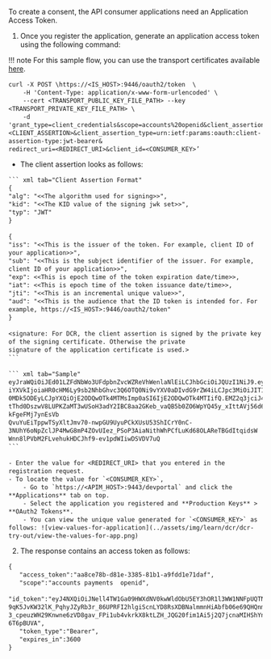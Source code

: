 To create a consent, the API consumer applications need an Application Access Token.

1. Once you register the application, generate an application access token using the following command: 

!!! note
    For this sample flow, you can use the transport certificates available 
    [here](../../assets/attachments/Transport_Certs.zip). 
    
```
curl -X POST \https://<IS_HOST>:9446/oauth2/token  \
	-H 'Content-Type: application/x-www-form-urlencoded' \
	--cert <TRANSPORT_PUBLIC_KEY_FILE_PATH> --key <TRANSPORT_PRIVATE_KEY_FILE_PATH> \
	-d 'grant_type=client_credentials&scope=accounts%20openid&client_assertion=<CLIENT_ASSERTION>&client_assertion_type=urn:ietf:params:oauth:client-assertion-type:jwt-bearer&
redirect_uri=<REDIRECT_URI>&client_id=<CONSUMER_KEY>’
```

   - The client assertion looks as follows:

    ``` xml tab="Client Assertion Format"
    {
    "alg": "<<The algorithm used for signing>>",
    "kid": "<<The KID value of the signing jwk set>>",
    "typ": "JWT"
    }
         
    {
    "iss": "<<This is the issuer of the token. For example, client ID of your application>>",
    "sub": "<<This is the subject identifier of the issuer. For example, client ID of your application>>",
    "exp": <<This is epoch time of the token expiration date/time>>,
    "iat": <<This is epoch time of the token issuance date/time>>,
    "jti": "<<This is an incremental unique value>>",
    "aud": "<<This is the audience that the ID token is intended for. For example, https://<IS_HOST>:9446/oauth2/token"
    }
         
    <signature: For DCR, the client assertion is signed by the private key of the signing certificate. Otherwise the private 
    signature of the application certificate is used.>
    ```
        
    ``` xml tab="Sample"
    eyJraWQiOiJEd01LZFdNbWo3UFdpbnZvcWZReVhWenlaNlEiLCJhbGciOiJQUzI1NiJ9.eyJzdWIiOiJIT1VrYVNieThEeWRuYmVJaEU3bHljYmtJSThhIiw
    iYXVkIjoiaHR0cHM6Ly9sb2NhbGhvc3Q6OTQ0Ni9vYXV0aDIvdG9rZW4iLCJpc3MiOiJIT1VrYVNieThEeWRuYmVJaEU3bHljYmtJSThhIiwiZXhwIjoxNjg
    0MDk5ODEyLCJpYXQiOjE2ODQwOTk4MTMsImp0aSI6IjE2ODQwOTk4MTIifQ.EMZ2q3jciJ4MmrsH93kH_VGacrt2izbLaCBchGWiyUltdWwj3GwDMKfhpeMH
    tThd0DszwV8LUPKZaMT3wUSoH3adY2IBC8aa2GKeb_vaQB5b0ZO6WpYQ45y_xIttAVj56d6oPli8wN4MlJoJsFPUlaxQohCLunN43BxSr-kFgeFMj7ynEsVb
    QvuYuEiTppwTSyXltJmv70-nwpGU9UyuPCkXUsU53ShICrY0nC-3NUhY6oNpZclJP4MwG8mP4ZOvUIez_PSoP3AiaNithWhPCfLuKd68OLAReTBGdItqidsW
    Wnn8lPVbM2FLvehukHDCJhf9-ev1pdWIiwDSVDV7uQ
    ``` 
        
    - Enter the value for <REDIRECT_URI> that you entered in the registration request.
    - To locate the value for `<CONSUMER_KEY>`,
        - Go to `https://<APIM_HOST>:9443/devportal` and click the **Applications** tab on top.
        - Select the application you registered and **Production Keys** > **OAuth2 Tokens**.
        - You can view the unique value generated for `<CONSUMER_KEY>` as follows: ![view-values-for-application](../assets/img/learn/dcr/dcr-try-out/view-the-values-for-app.png)

2. The response contains an access token as follows:
```
{
   "access_token":"aa8ce78b-d81e-3385-81b1-a9fdd1e71daf",
   "scope":"accounts payments  openid",
   "id_token":"eyJ4NXQiOiJNell4TW1Ga09HWXdNV0kwWldObU5EY3hOR1l3WW1NNFpUQTNNV0kyTkRBelpHUXpOR00wWkdSbE5qSmtPREZrWkRSaU9URmtNV0ZoTXpVMlpHVmxOZyIsImtpZCI6Ik16WXhNbUZrT0dZd01XSTBaV05tTkRjeE5HWXdZbU00WlRBM01XSTJOREF6WkdRek5HTTBaR1JsTmpKa09ERmtaRFJpT1RGa01XRmhNelUyWkdWbE5nX1JTMjU2IiwiYWxnIjoiUlMyNTYifQ.eyJhdF9oYXNoIjoiaHVBcS1GbzB0N2pFZmtiZ1A4TkJwdyIsImF1ZCI6WyJrYkxuSkpfdVFMMlllNjh1YUNSYlBJSk9SNFVhIiwiaHR0cDpcL1wvb3JnLndzbzIuYXBpbWd0XC9nYXRld2F5Il0sInN1YiI6ImFkbWluQHdzbzIuY29tQGNhcmJvbi5zdXBlciIsIm5iZiI6MTYwMTk5MzA5OCwiYXpwIjoia2JMbkpKX3VRTDJZZTY4dWFDUmJQSUpPUjRVYSIsImFtciI6WyJjbGllbnRfY3JlZGVudGlhbHMiXSwic2NvcGUiOlsiYW1fYXBwbGljYXRpb25fc2NvcGUiLCJvcGVuaWQiXSwiaXNzIjoiaHR0cHM6XC9cL2xvY2FsaG9zdDo4MjQzXC90b2tlbiIsImV4cCI6MTYwMTk5NjY5OCwiaWF0IjoxNjAxOTkzMDk4fQ.cGdQ-9qK5JvKW32lK_PqhyJZyRb3r_86UPRFI2hlgiScnLYD8RsXDBNalmmnHiAbfb06e69QHQnmEKa6pcSSFWor0OAuzisBb6C5V51E9vH0eCr4hIa_lBtmjvLmsSue7puRUaYcyptwiuUkwjLFb-3_cpeuzWH29Knwne6zVD8gav_FPi1ub4vkrkX8ktLZH_JQG20fim1Ai5j2Q7jcnaMIHShYnC9sLBP5usp3thFLdQEyH8KCHJK79yNKzaruUntkq9yqqO_MQvY7VevLlDEDPllniRVih0r4TICdGrgJ0Ibr4wh_xFksVhYqa2_6x71ed_K9SX3hG-6T6pBUVA",
   "token_type":"Bearer",
   "expires_in":3600
}
```

